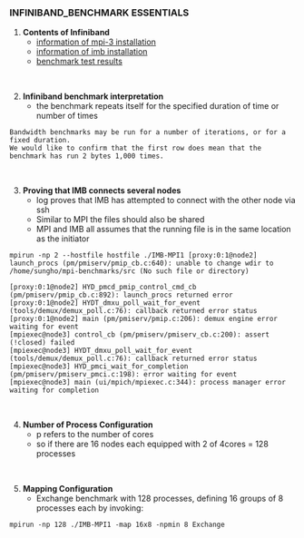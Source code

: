 ### INFINIBAND_BENCHMARK ESSENTIALS

1. **Contents of Infiniband**
   - [information of mpi-3 installation](mpi-3_install.md)
   - [information of imb installation](imb_install.md)
   - [benchmark test results](BENCHMARK_RESULTS)

<br>

2. **Infiniband benchmark interpretation**
    - the benchmark repeats itself for the specified duration of time or number of times
```
Bandwidth benchmarks may be run for a number of iterations, or for a fixed duration.
We would like to confirm that the first row does mean that the benchmark has run 2 bytes 1,000 times.
```  

<br>

3. **Proving that IMB connects several nodes**
    - log proves that IMB has attempted to connect with the other node via ssh
    - Similar to MPI the files should also be shared
    - MPI and IMB all assumes that the running file is in the same location as the initiator
```
mpirun -np 2 --hostfile hostfile ./IMB-MPI1 [proxy:0:1@node2] launch_procs (pm/pmiserv/pmip_cb.c:640): unable to change wdir to /home/sungho/mpi-benchmarks/src (No such file or directory)

[proxy:0:1@node2] HYD_pmcd_pmip_control_cmd_cb (pm/pmiserv/pmip_cb.c:892): launch_procs returned error                          
[proxy:0:1@node2] HYDT_dmxu_poll_wait_for_event (tools/demux/demux_poll.c:76): callback returned error status                   
[proxy:0:1@node2] main (pm/pmiserv/pmip.c:206): demux engine error waiting for event            
[mpiexec@node3] control_cb (pm/pmiserv/pmiserv_cb.c:200): assert (!closed) failed               
[mpiexec@node3] HYDT_dmxu_poll_wait_for_event (tools/demux/demux_poll.c:76): callback returned error status                     
[mpiexec@node3] HYD_pmci_wait_for_completion (pm/pmiserv/pmiserv_pmci.c:198): error waiting for event                           
[mpiexec@node3] main (ui/mpich/mpiexec.c:344): process manager error waiting for completion
```

<br>

4. **Number of Process Configuration**  
    - p refers to the number of cores
    - so if there are 16 nodes each equipped with 2 of 4cores  = 128 processes

<br>

5. **Mapping Configuration**
    -  Exchange benchmark with 128 processes, defining 16 groups of 8 processes each by invoking:
```
mpirun -np 128 ./IMB-MPI1 -map 16x8 -npmin 8 Exchange
```
